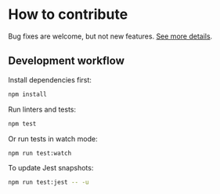 # How to contribute

Bug fixes are welcome, but not new features. [See more details](https://github.com/sapegin/richtypo.js/discussions/63).

## Development workflow

Install dependencies first:

```bash
npm install
```

Run linters and tests:

```bash
npm test
```

Or run tests in watch mode:

```bash
npm run test:watch
```

To update Jest snapshots:

```bash
npm run test:jest -- -u
```
